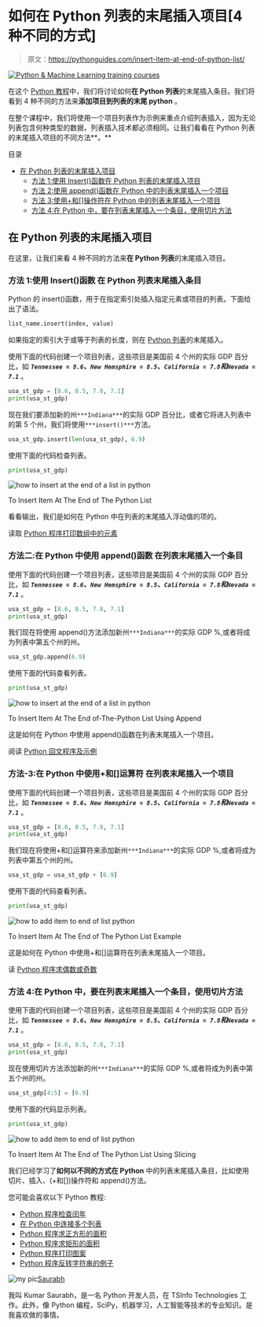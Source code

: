 # 如何在 Python 列表的末尾插入项目[4 种不同的方式]

> 原文：<https://pythonguides.com/insert-item-at-end-of-python-list/>

[![Python & Machine Learning training courses](img/49ec9c6da89a04c9f45bab643f8c765c.png)](https://sharepointsky.teachable.com/p/python-and-machine-learning-training-course)

在这个 [Python 教程](https://pythonguides.com/beginners-guide-to-programming/)中，我们将讨论如何**在 Python 列表**的末尾插入条目。我们将看到 4 种不同的方法来**添加项目到列表的末尾 python** 。

在整个课程中，我们将使用一个项目列表作为示例来重点介绍列表插入，因为无论列表包含何种类型的数据，列表插入技术都必须相同。让我们看看在 Python 列表的末尾插入项目的不同方法**。**

目录

[](#)

*   [在 Python 列表的末尾插入项目](#Insert_Item_At_End_of_Python_List "Insert Item At End of Python List")
    *   [方法 1:使用 Insert()函数在 Python 列表的末尾插入项目](#Method_1_Insert_Item_At_End_of_Python_List_using_insert_function "Method 1: Insert Item At End of Python List using insert() function")
    *   [方法 2:使用 append()函数在 Python 中的列表末尾插入一个项目](#Method_2_Insert_an_item_at_end_of_a_list_in_Python_using_append_function "Method 2: Insert an item at end of a list in Python using append() function")
    *   [方法 3:使用+和[]操作符在 Python 中的列表末尾插入一个项目](#Method-3_Insert_an_item_at_end_of_a_list_in_Python_using_and_Operator "Method-3: Insert an item at end of a list in Python using + and [] Operator")
    *   [方法 4:在 Python 中，要在列表末尾插入一个条目，使用切片方法](#Method_4_To_insert_an_item_at_end_of_a_list_in_Python_use_slicing_method "Method 4: To insert an item at end of a list in Python, use slicing method")

## 在 Python 列表的末尾插入项目

在这里，让我们来看 4 种不同的方法来**在 Python 列表**的末尾插入项目。

### **方法 1:使用 Insert()函数** 在 Python 列表末尾插入条目

Python 的 insert()函数，用于在指定索引处插入指定元素或项目的列表。下面给出了语法。

```py
list_name.insert(index, value)
```

如果指定的索引大于或等于列表的长度，则在 [Python 列表](https://pythonguides.com/python-list-methods/)的末尾插入。

使用下面的代码创建一个项目列表，这些项目是美国前 4 个州的实际 GDP 百分比，如 ***`Tennessee = 8.6`、`New Hemsphire = 8.5`、`California = 7.8`和`Nevada = 7.1`*** 。

```py
usa_st_gdp = [8.6, 8.5, 7.8, 7.1]
print(usa_st_gdp)
```

现在我们要添加新的州`***Indiana***`的实际 GDP 百分比，或者它将进入列表中的第 5 个州，我们将使用`***insert()***`方法。

```py
usa_st_gdp.insert(len(usa_st_gdp), 6.9)
```

使用下面的代码检查列表。

```py
print(usa_st_gdp)
```

![how to insert at the end of a list in python](img/62114026fac4c4cfd19f0af12d635e9d.png "To Insert Item At The End of The Python List")

To Insert Item At The End of The Python List

看看输出，我们是如何在 Python 中在列表的末尾插入浮动值的项的。

读取 [Python 程序打印数组中的元素](https://pythonguides.com/python-program-to-print-element-in-an-array/)

### **方法二:在 Python 中使用 append()函数** 在列表末尾插入一个条目

使用下面的代码创建一个项目列表，这些项目是美国前 4 个州的实际 GDP 百分比，如 ***`Tennessee = 8.6`、`New Hemsphire = 8.5`、`California = 7.8`和`Nevada = 7.1`*** 。

```py
usa_st_gdp = [8.6, 8.5, 7.8, 7.1]
print(usa_st_gdp)
```

我们现在将使用 append()方法添加新州`***Indiana***`的实际 GDP %,或者将成为列表中第五个州的州。

```py
usa_st_gdp.append(6.9)
```

使用下面的代码查看列表。

```py
print(usa_st_gdp)
```

![how to insert at the end of a list in python](img/0760effd81e55ba69d7cf365b4826244.png "To Insert Item At The End of The Python List Using Append")

To Insert Item At The End of-The-Python List Using Append

这是如何在 Python 中使用 append()函数在列表末尾插入一个项目。

阅读 [Python 回文程序及示例](https://pythonguides.com/python-palindrome-program/)

### **方法-3:在 Python 中使用+和[]运算符** 在列表末尾插入一个项目

使用下面的代码创建一个项目列表，这些项目是美国前 4 个州的实际 GDP 百分比，如 ***`Tennessee = 8.6`、`New Hemsphire = 8.5`、`California = 7.8`和`Nevada = 7.1`*** 。

```py
usa_st_gdp = [8.6, 8.5, 7.8, 7.1]
print(usa_st_gdp)
```

我们现在将使用+和[]运算符来添加新州`***Indiana***`的实际 GDP %,或者将成为列表中第五个州的州。

```py
usa_st_gdp = usa_st_gdp + [6.9]
```

使用下面的代码查看列表。

```py
print(usa_st_gdp)
```

![how to add item to end of list python](img/b38ba31781a2d012d9bf3a66b8233985.png "To Insert Item At The End of The Python List")

To Insert Item At The End of The Python List Example

这是如何在 Python 中使用+和[]运算符在列表末尾插入一个项目。

读 [Python 程序求偶数或奇数](https://pythonguides.com/python-program-for-even-or-odd/)

### **方法 4:在 Python 中，要在列表末尾插入一个条目，使用切片方法**

使用下面的代码创建一个项目列表，这些项目是美国前 4 个州的实际 GDP 百分比，如 ***`Tennessee = 8.6`、`New Hemsphire = 8.5`、`California = 7.8`和`Nevada = 7.1`*** 。

```py
usa_st_gdp = [8.6, 8.5, 7.8, 7.1]
print(usa_st_gdp)
```

现在使用切片方法添加新的州`***Indiana***`的实际 GDP %,或者将成为列表中第五个州的州。

```py
usa_st_gdp[4:5] = [6.9]
```

使用下面的代码显示列表。

```py
print(usa_st_gdp)
```

![how to add item to end of list python](img/19417b63f4a5c3b324501c4019e8192b.png "To Insert Item At The End of The Python List Using Slicing")

To Insert Item At The End of The Python List Using Slicing

我们已经学习了**如何以不同的方式在 Python** 中的列表末尾插入条目，比如使用切片、插入、(+和[])操作符和 append()方法。

您可能会喜欢以下 Python 教程:

*   [Python 程序检查闰年](https://pythonguides.com/python-program-to-check-leap-year/)
*   [在 Python 中连接多个列表](https://pythonguides.com/concatenate-multiple-lists-in-python/)
*   [Python 程序求正方形的面积](https://pythonguides.com/python-program-to-find-the-area-of-square/)
*   [Python 程序求矩形的面积](https://pythonguides.com/python-program-to-find-an-area-of-a-rectangle/)
*   [Python 程序打印图案](https://pythonguides.com/print-pattern-in-python/)
*   [Python 程序反转字符串的例子](https://pythonguides.com/python-program-to-reverse-a-string/)

![my pic](img/fc8bddad8c470ec33818e154c88c3897.png "my pic")[Saurabh](https://pythonguides.com/author/saurabh/)

我叫 Kumar Saurabh，是一名 Python 开发人员，在 TSInfo Technologies 工作。此外，像 Python 编程，SciPy，机器学习，人工智能等技术的专业知识。是我喜欢做的事情。
